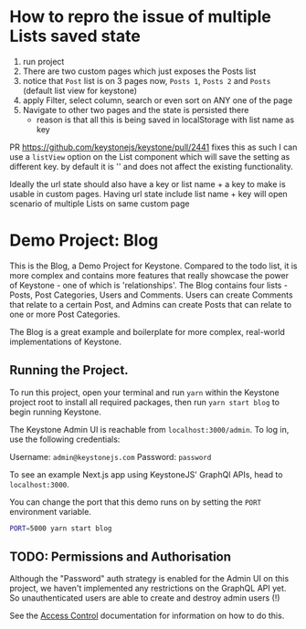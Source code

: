 # How to repro the issue of multiple Lists saved state

1. run project
2. There are two custom pages which just exposes the Posts list
3. notice that `Post` list is on 3 pages now, `Posts 1`, `Posts 2` and `Posts` (default list view for keystone)
4. apply Filter, select column, search or even sort on ANY one of the page
5. Navigate to other two pages and the state is persisted there
    * reason is that all this is being saved in localStorage with list name as key

PR https://github.com/keystonejs/keystone/pull/2441 fixes this as such I can use a `listView` option on the List component which will save the setting as different key. by default it is '' and does not affect the existing functionality.

Ideally the url state should also have a key or list name + a key to make is usable in custom pages. Having url state include list name + key will open scenario of multiple Lists on same custom page

# Demo Project: Blog

This is the Blog, a Demo Project for Keystone. Compared to the todo list, it is more complex and contains more features that really showcase the power of Keystone - one of which is 'relationships'. The Blog contains four lists - Posts, Post Categories, Users and Comments. Users can create Comments that relate to a certain Post, and Admins can create Posts that can relate to one or more Post Categories.

The Blog is a great example and boilerplate for more complex, real-world implementations of Keystone.

## Running the Project.

To run this project, open your terminal and run `yarn` within the Keystone project root to install all required packages, then run `yarn start blog` to begin running Keystone.

The Keystone Admin UI is reachable from `localhost:3000/admin`. To log in, use the following credentials:

Username: `admin@keystonejs.com`
Password: `password`

To see an example Next.js app using KeystoneJS' GraphQl APIs, head to `localhost:3000`.

You can change the port that this demo runs on by setting the `PORT` environment variable.

```sh
PORT=5000 yarn start blog
```

## TODO: Permissions and Authorisation

Although the "Password" auth strategy is enabled for the Admin UI on this project, we haven't implemented any restrictions on the GraphQL API yet. So unauthenticated users are able to create and destroy admin users (!)

See the [Access Control](https://keystonejs.com/guides/access-control) documentation for information on how to do this.
